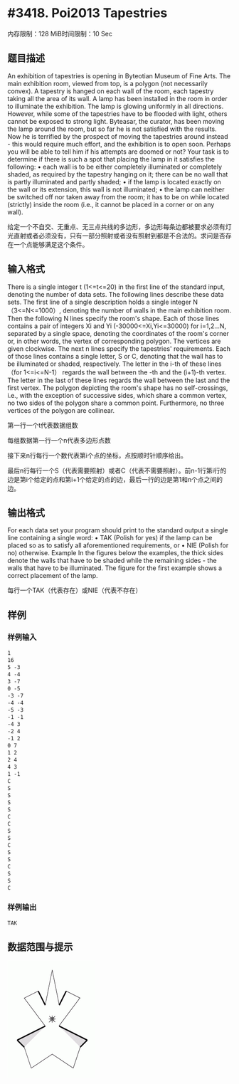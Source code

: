 # #3418. Poi2013  Tapestries

内存限制：128 MiB时间限制：10 Sec

## 题目描述

An exhibition of tapestries is opening in Byteotian Museum of Fine Arts. The main exhibition room, viewed from top, is a polygon (not necessarily convex). A tapestry is hanged on each wall of the room, each tapestry taking all the area of its wall.
A lamp has been installed in the room in order to illuminate the exhibition. The lamp is glowing uniformly in all directions. However, while some of the tapestries have to be flooded with light, others cannot be exposed to strong light.
Byteasar, the curator, has been moving the lamp around the room, but so far he is not satisfied with the results. Now he is terrified by the prospect of moving the tapestries around instead - this would require much effort, and the exhibition is to open soon. Perhaps you will be able to tell him if his attempts are doomed or not?
Your task is to determine if there is such a spot that placing the lamp in it satisfies the following:
&bull; each wall is to be either completely illuminated or completely shaded, as required by the tapestry hanging on it; there can be no wall that is partly illuminated and partly shaded;
&bull; if the lamp is located exactly on the wall or its extension, this wall is not illuminated;
&bull; the lamp can neither be switched off nor taken away from the room; it has to be on while located (strictly) inside the room (i.e., it cannot be placed in a corner or on any wall).

给定一个不自交、无重点、无三点共线的多边形，多边形每条边都被要求必须有灯光直射或者必须没有，只有一部分照射或者没有照射到都是不合法的。求问是否存在一个点能够满足这个条件。

## 输入格式

There is a single integer t (1<=t<=20) in the first line of the standard input, denoting the number of data sets. The following lines describe these data sets.
The first line of a single description holds a single integer N （3<=N<=1000）, denoting the number of walls in the main exhibition room. Then the following N lines specify the room's shape. Each of those lines contains a pair of integers Xi and Yi (-30000<=Xi,Yi<=30000) for i=1,2&hellip;N, separated by a single space, denoting the coordinates of the room's corner or, in other words, the vertex of corresponding polygon. The vertices are given clockwise.
The next n lines specify the tapestries' requirements. Each of those lines contains a single letter, S or C, denoting that the wall has to be illuminated or shaded, respectively. The letter in the i-th of these lines （for 1<=i<=N-1） regards the wall between the  -th and the (i+1)-th vertex. The letter in the last of these lines regards the wall between the last and the first vertex.
The polygon depicting the room's shape has no self-crossings, i.e., with the exception of successive sides, which share a common vertex, no two sides of the polygon share a common point. Furthermore, no three vertices of the polygon are collinear.

第一行一个t代表数据组数

每组数据第一行一个n代表多边形点数

接下来n行每行一个数代表第i个点的坐标，点按顺时针顺序给出。

最后n行每行一个S（代表需要照射）或者C（代表不需要照射）。前n-1行第i行的边是第i个给定的点和第i+1个给定的点的边，最后一行的边是第1和n个点之间的边。

## 输出格式

For each data set your program should print to the standard output a single line containing a single word:
&bull; TAK (Polish for yes) if the lamp can be placed so as to satisfy all aforementioned requirements, or
&bull; NIE (Polish for no) otherwise.
Example
In the figures below the examples, the thick sides denote the walls that have to be shaded while the remaining sides - the walls that have to be illuminated. The figure for the first example shows a correct placement of the lamp.

每行一个TAK（代表存在）或NIE（代表不存在）

## 样例

### 样例输入

    
    1
    16
    5 -3
    4 -4
    3 -7
    0 -5
    -3 -7
    -4 -4
    -5 -3
    -1 -1
    -4 3
    -2 4
    -1 2
    0 7
    1 2
    2 4
    4 3
    1 -1
    C
    S
    S
    S
    S
    C
    C
    S
    S
    C
    S
    S
    C
    S
    S
    C
            
     
    
    
    
    

### 样例输出

    
    TAK
    
    

## 数据范围与提示

![](upload/201401/aff(5).jpg)
